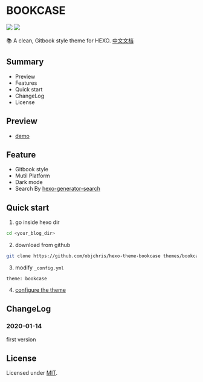 # BOOKCASE
![](https://img.shields.io/badge/Release-v1.0.0-green.svg?style=flat)
![](https://img.shields.io/badge/License-MIT-blue.svg?style=flat)

📚 A clean, Gitbook style theme for HEXO. 
[中文文档](https://objchris.com/hexo-theme-bookcase/doc/get-start-chinese/)

## Summary
- Preview
- Features
- Quick start
- ChangeLog
- License

## Preview
- [demo](http://objchris.com/hexo-theme-bookcase/)

## Feature
- Gitbook style
- Mutil Platform
- Dark mode
- Search By [hexo-generator-search](https://github.com/wzpan/hexo-generator-search)

## Quick start
1. go inside hexo dir
``` bash
cd <your_blog_dir>
```
2. download from github
``` bash
git clone https://github.com/objchris/hexo-theme-bookcase themes/bookcase
```
3. modify `_config.yml`
``` 
theme: bookcase
```
4. [configure the theme](https://objchris.com/hexo-theme-bookcase/doc/using-advice/)

## ChangeLog
### 2020-01-14
first version

## License
Licensed under [MIT](https://github.com/objchris/hexo-theme-bookcase/blob/master/LICENSE).
